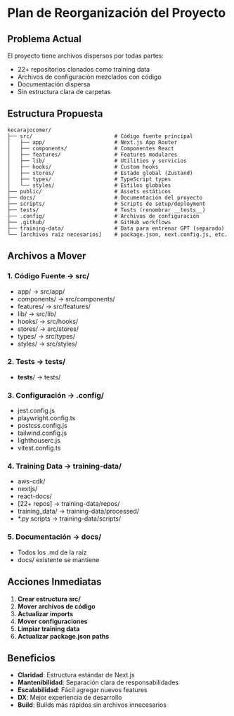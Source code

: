 # Plan de Reorganización del Proyecto

## Problema Actual
El proyecto tiene archivos dispersos por todas partes:
- 22+ repositorios clonados como training data
- Archivos de configuración mezclados con código
- Documentación dispersa
- Sin estructura clara de carpetas

## Estructura Propuesta

```
kecarajocomer/
├── src/                          # Código fuente principal
│   ├── app/                      # Next.js App Router
│   ├── components/               # Componentes React
│   ├── features/                 # Features modulares
│   ├── lib/                      # Utilities y servicios
│   ├── hooks/                    # Custom hooks
│   ├── stores/                   # Estado global (Zustand)
│   ├── types/                    # TypeScript types
│   └── styles/                   # Estilos globales
├── public/                       # Assets estáticos
├── docs/                         # Documentación del proyecto
├── scripts/                      # Scripts de setup/deployment
├── tests/                        # Tests (renombrar __tests__)
├── .config/                      # Archivos de configuración
├── .github/                      # GitHub workflows
├── training-data/                # Data para entrenar GPT (separado)
└── [archivos raíz necesarios]    # package.json, next.config.js, etc.
```

## Archivos a Mover

### 1. Código Fuente → src/
- app/ → src/app/
- components/ → src/components/
- features/ → src/features/
- lib/ → src/lib/
- hooks/ → src/hooks/
- stores/ → src/stores/
- types/ → src/types/
- styles/ → src/styles/

### 2. Tests → tests/
- __tests__/ → tests/

### 3. Configuración → .config/
- jest.config.js
- playwright.config.ts
- postcss.config.js
- tailwind.config.js
- lighthouserc.js
- vitest.config.ts

### 4. Training Data → training-data/
- aws-cdk/
- nextjs/
- react-docs/
- [22+ repos] → training-data/repos/
- training_data/ → training-data/processed/
- *.py scripts → training-data/scripts/

### 5. Documentación → docs/
- Todos los .md de la raíz
- docs/ existente se mantiene

## Acciones Inmediatas

1. **Crear estructura src/**
2. **Mover archivos de código**
3. **Actualizar imports**
4. **Mover configuraciones**
5. **Limpiar training data**
6. **Actualizar package.json paths**

## Beneficios

- **Claridad**: Estructura estándar de Next.js
- **Mantenibilidad**: Separación clara de responsabilidades  
- **Escalabilidad**: Fácil agregar nuevos features
- **DX**: Mejor experiencia de desarrollo
- **Build**: Builds más rápidos sin archivos innecesarios